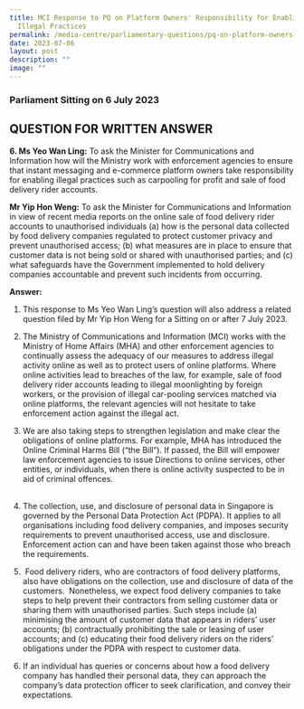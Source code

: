 ```yaml
---
title: MCI Response to PQ on Platform Owners' Responsibility for Enabling
  Illegal Practices
permalink: /media-centre/parliamentary-questions/pq-on-platform-owners-responsibility-for-enabling-illegal/
date: 2023-07-06
layout: post
description: ""
image: ""
---
```

### Parliament Sitting on 6 July 2023

QUESTION FOR WRITTEN ANSWER
---------------------------

**6\. Ms Yeo Wan Ling:** To ask the Minister for Communications and Information how will the Ministry work with enforcement agencies to ensure that instant messaging and e-commerce platform owners take responsibility for enabling illegal practices such as carpooling for profit and sale of food delivery rider accounts.

**Mr Yip Hon Weng:** To ask the Minister for Communications and Information in view of recent media reports on the online sale of food delivery rider accounts to unauthorised individuals (a) how is the personal data collected by food delivery companies regulated to protect customer privacy and prevent unauthorised access; (b) what measures are in place to ensure that customer data is not being sold or shared with unauthorised parties; and (c) what safeguards have the Government implemented to hold delivery companies accountable and prevent such incidents from occurring.  
  
**Answer:**

1. This response to Ms Yeo Wan Ling’s question will also address a related question filed by Mr Yip Hon Weng for a Sitting on or after 7 July 2023.  
  
2. The Ministry of Communications and Information (MCI) works with the Ministry of Home Affairs (MHA) and other enforcement agencies to continually assess the adequacy of our measures to address illegal activity online as well as to protect users of online platforms. Where online activities lead to breaches of the law, for example, sale of food delivery rider accounts leading to illegal moonlighting by foreign workers, or the provision of illegal car-pooling services matched via online platforms, the relevant agencies will not hesitate to take enforcement action against the illegal act.  
  
3. We are also taking steps to strengthen legislation and make clear the obligations of online platforms. For example, MHA has introduced the Online Criminal Harms Bill (“the Bill”). If passed, the Bill will empower law enforcement agencies to issue Directions to online services, other entities, or individuals, when there is online activity suspected to be in aid of criminal offences.  
   
4. The collection, use, and disclosure of personal data in Singapore is governed by the Personal Data Protection Act (PDPA). It applies to all organisations including food delivery companies, and imposes security requirements to prevent unauthorised access, use and disclosure. Enforcement action can and have been taken against those who breach the requirements.  
  
5.  Food delivery riders, who are contractors of food delivery platforms, also have obligations on the collection, use and disclosure of data of the customers.  Nonetheless, we expect food delivery companies to take steps to help prevent their contractors from selling customer data or sharing them with unauthorised parties. Such steps include (a) minimising the amount of customer data that appears in riders’ user accounts; (b) contractually prohibiting the sale or leasing of user accounts; and (c) educating their food delivery riders on the riders’ obligations under the PDPA with respect to customer data.  
  
6. If an individual has queries or concerns about how a food delivery company has handled their personal data, they can approach the company’s data protection officer to seek clarification, and convey their expectations.